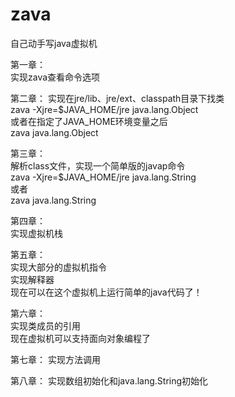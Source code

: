 # zava
自己动手写java虚拟机

第一章：  
实现zava查看命令选项

第二章：
实现在jre/lib、jre/ext、classpath目录下找类  
zava -Xjre=$JAVA_HOME/jre java.lang.Object  
或者在指定了JAVA_HOME环境变量之后  
zava java.lang.Object

第三章：  
解析class文件，实现一个简单版的javap命令  
zava -Xjre=$JAVA_HOME/jre java.lang.String  
或者  
zava java.lang.String

第四章：  
实现虚拟机栈  

第五章：  
实现大部分的虚拟机指令  
实现解释器  
现在可以在这个虚拟机上运行简单的java代码了！

第六章：  
实现类成员的引用  
现在虚拟机可以支持面向对象编程了  

第七章：
实现方法调用  

第八章： 
实现数组初始化和java.lang.String初始化  
